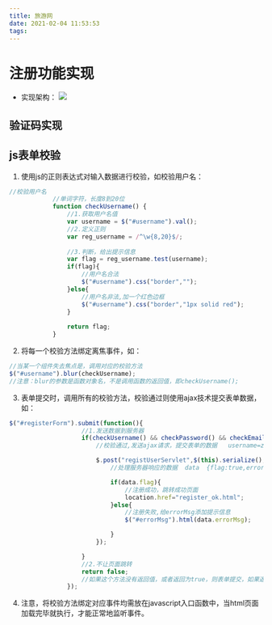 ```yaml
---
title: 旅游网
date: 2021-02-04 11:53:53
tags:
---
```


# 注册功能实现

* 实现架构：
![](https://zjpicture.oss-cn-beijing.aliyuncs.com/giteePic/picgo-master/img/20210205183517.jpg)

## 验证码实现



## js表单校验

1. 使用js的正则表达式对输入数据进行校验，如校验用户名：
```javascript
//校验用户名
			//单词字符，长度8到20位
			function checkUsername() {
                //1.获取用户名值
				var username = $("#username").val();
				//2.定义正则
				var reg_username = /^\w{8,20}$/;
				
				//3.判断，给出提示信息
			    var flag = reg_username.test(username);
			    if(flag){
			        //用户名合法
                    $("#username").css("border","");
				}else{
			        //用户名非法,加一个红色边框
					$("#username").css("border","1px solid red");
				}
			    
                return flag;
            }
```
2. 将每一个校验方法绑定离焦事件，如：
```javascript
//当某一个组件失去焦点是，调用对应的校验方法
$("#username").blur(checkUsername);
//注意：blur的参数是函数对象名，不是调用函数的返回值，即checkUsername();
```
3. 表单提交时，调用所有的校验方法，校验通过则使用ajax技术提交表单数据，如：
```javascript
$("#registerForm").submit(function(){
					//1.发送数据到服务器
					if(checkUsername() && checkPassword() && checkEmail() && checkName() && checkTelephone() && checkBirthday() && checkCheck()){
					    //校验通过,发送ajax请求，提交表单的数据   username=zhangsan&password=123

						$.post("registUserServlet",$(this).serialize(),function(data){
							//处理服务器响应的数据  data  {flag:true,errorMsg:"注册失败"}

							if(data.flag){
							    //注册成功，跳转成功页面
								location.href="register_ok.html";
							}else{
							    //注册失败,给errorMsg添加提示信息
								$("#errorMsg").html(data.errorMsg);

							}
						});

					}
					//2.不让页面跳转
                    return false;
                    //如果这个方法没有返回值，或者返回为true，则表单提交，如果返回为false，则表单不提交
				});
```
4. 注意，将校验方法绑定对应事件均需放在javascript入口函数中，当html页面加载完毕就执行，才能正常地监听事件。

